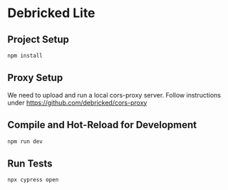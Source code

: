 # Debricked Lite

## Project Setup

```sh
npm install
```
## Proxy Setup

We need to upload and run a local cors-proxy server.
Follow instructions under
https://github.com/debricked/cors-proxy
## Compile and Hot-Reload for Development

```sh
npm run dev
```
## Run Tests

```sh
npx cypress open
```